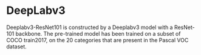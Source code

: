 # DeepLabv3
Deeplabv3-ResNet101 is constructed by a Deeplabv3 model with a ResNet-101 backbone. The pre-trained model has been trained on a subset of COCO train2017, on the 20 categories that are present in the Pascal VOC dataset. 